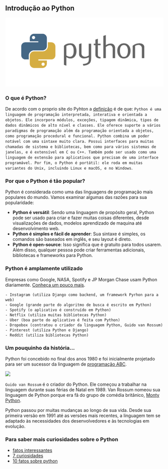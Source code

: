 ## Introdução ao Python

![](img/logo.png)

### O que é Python?

De acordo com o proprio site do Pyhton a [definição](https://docs.python.org/3/faq/general.html) é de que:
 ``Python é uma linguagem de programação interpretada, interativa e orientada a objetos. Ele incorpora módulos, exceções, tipagem dinâmica, tipos de dados dinâmicos de alto nível e classes. Ele oferece suporte a vários paradigmas de programação além da programação orientada a objetos, como programação procedural e funcional. Python combina um poder notável com uma sintaxe muito clara. Possui interfaces para muitas chamadas de sistema e bibliotecas, bem como para vários sistemas de janelas, e é extensível em C ou C++. Também pode ser usado como uma linguagem de extensão para aplicativos que precisam de uma interface programável. Por fim, o Python é portátil: ele roda em muitas variantes do Unix, incluindo Linux e macOS, e no Windows``.

### Por que o Python é tão popular?

Python é considerada como uma das linguagens de programação mais populares do mundo. Vamos examinar algumas das razões para sua popularidade:

- **Python é versátil**: Sendo uma linguagem de propósito geral, Python pode ser usado para criar e fazer muitas coisas diferentes, desde visualizações de dados, modelos aprendizado de maquina até desenvolvimento web.
- **Python é simples e fácil de aprender**: Sua sintaxe é simples, os comandos são baseados em inglês, e seu layout é direto.
- **Python é open-source**: Isso significa que é gratuito para todos usarem. Além disso, qualquer pessoa pode criar ferramentas adicionais, bibliotecas e frameworks para Python.

### Python é amplamente utilizado

Empresas como Google, NASA, Spotify e JP Morgan Chase usam Python diariamente. [Conheça um pouco mais](https://dojo.bylearn.com.br/python/grandes-empresas-que-usam-python/).

    - Instagram (utiliza Django como backend, um framework Pyrhon para a web)
    - Google (grande parte do algoritmo de busca é escrito em Python)
    - Spotify (o aplicativo é construído em Python)
    - Netflix (utiliza muitas bibliotecas Python)
    - Uber (boa parte do aplicativo é feita com Python)
    - Dropobox (contratou o criador da linguagem Python, Guido van Rossum)
    - Pinterest (utiliza Python e Django)
    - Reddit (utiliza bibliotecas Python)

### Um pouquinho da história...

Python foi concebido no final dos anos 1980 e foi inicialmente projetado para ser um sucessor da linguagem de [programação ABC](https://pt.wikipedia.org/wiki/ABC_(linguagem_de_programa%C3%A7%C3%A3o)).

![](https://upload.wikimedia.org/wikipedia/commons/thumb/6/66/Guido_van_Rossum_OSCON_2006.jpg/800px-Guido_van_Rossum_OSCON_2006.jpg)

``Guido van Rossum`` é o criador do Python. Ele começou a trabalhar na linguagem durante suas férias de Natal em 1989. Van Rossum nomeou sua linguagem de Python porque era fã do grupo de comédia britânico, [Monty Python](https://en.wikipedia.org/wiki/Monty_Python).

Python passou por muitas mudanças ao longo de sua vida. Desde sua primeira versão em 1991 até as versões mais recentes, a linguagem tem se adaptado às necessidades dos desenvolvedores e às tecnologias em evolução.


### Para saber mais curiosidades sobre o Python

- [fatos interessantes](https://gta.fic.ufg.br/n/146033-fatos-interessantes-sobre-a-linguagem-de-programacao-python)
- [7 curiosidades](https://dev.to/morgannadev/7-curiosidades-sobre-a-linguagem-python-3im6)
- [10 fatos sobre python](https://acervolima.com/py-facts-10-fatos-interessantes-sobre-python/)